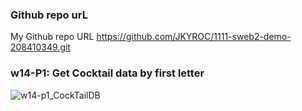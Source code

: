 ### Github repo urL
My Github repo URL
https://github.com/JKYROC/1111-sweb2-demo-208410349.git

### w14-P1: Get Cocktail data by first letter

![w14-p1_CockTailDB](https://skhsjlwrhersyemrmkib.supabase.co/storage/v1/object/public/javascript/demo-208410349/w14-api-more/w14-p1_CockTailDB.png)